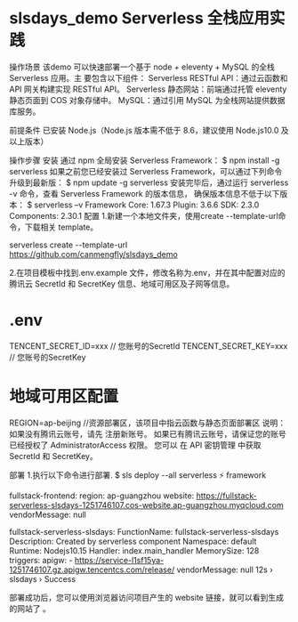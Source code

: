 # slsdays_demo Serverless 全栈应用实践

操作场景
该demo 可以快速部署一个基于 node + eleventy + MySQL 的全栈 Serverless 应用。主 要包含以下组件：
Serverless RESTful API：通过云函数和 API 网关构建实现 RESTful API。
Serverless 静态网站：前端通过托管 eleventy 静态页面到 COS 对象存储中。
MySQL：通过引用 MySQL 为全栈网站提供数据库服务。

前提条件
已安装 Node.js（Node.js 版本需不低于 8.6，建议使用 Node.js10.0 及以上版本）

操作步骤
安装
通过 npm 全局安装 Serverless Framework：
$ npm install -g serverless
如果之前您已经安装过 Serverless Framework，可以通过下列命令升级到最新版：
$ npm update -g serverless
安装完毕后，通过运行 serverless -v 命令，查看 Serverless Framework 的版本信息， 确保版本信息不低于以下版本：
$ serverless –v
Framework Core: 1.67.3
Plugin: 3.6.6
SDK: 2.3.0
Components: 2.30.1
配置
1.新建一个本地文件夹，使用create --template-url命令，下载相关 template。

serverless create --template-url https://github.com/canmengfly/slsdays_demo

2.在项目模板中找到.env.example 文件，修改名称为.env，并在其中配置对应的腾讯云 SecretId 和 SecretKey 信息、地域可用区及子网等信息。
# .env
TENCENT_SECRET_ID=xxx  // 您账号的SecretId
TENCENT_SECRET_KEY=xxx // 您账号的SecretKey
# 地域可用区配置
REGION=ap-beijing //资源部署区，该项目中指云函数与静态页面部署区
说明：
如果没有腾讯云账号，请先 注册新账号。
如果已有腾讯云账号，请保证您的账号已经授权了 AdministratorAccess 权限。 您可以 在 API 密钥管理 中获取 SecretId 和 SecretKey。

部署
1.执行以下命令进行部署.
$ sls deploy --all
serverless ⚡ framework

fullstack-frontend: 
  region:        ap-guangzhou
  website:       https://fullstack-serverless-slsdays-1251746107.cos-website.ap-guangzhou.myqcloud.com
  vendorMessage: null

fullstack-serverless-slsdays: 
  FunctionName:  fullstack-serverless-slsdays
  Description:   Created by serverless component
  Namespace:     default
  Runtime:       Nodejs10.15
  Handler:       index.main_handler
  MemorySize:    128
  triggers: 
    apigw: 
      - https://service-l1sf15ya-1251746107.gz.apigw.tencentcs.com/release/
  vendorMessage: null
12s › slsdays › Success

部署成功后，您可以使用浏览器访问项目产生的 website 链接，就可以看到生成的网站了 。

